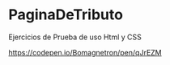 # PaginaDeTributo

Ejercicios de Prueba de uso Html y CSS

https://codepen.io/Bomagnetron/pen/qJrEZM
